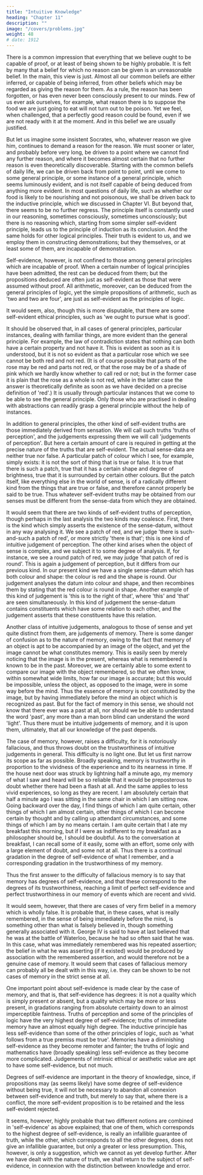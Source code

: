 ```yaml
---
title: "Intuitive Knowledge"
heading: "Chapter 11"
description: ""
image: "/covers/problems.jpg"
weight: 48
# date: 1912
---
```





There is a common impression that everything that we believe ought to be capable of proof, or at least of being shown to be highly probable. It is felt by many that a belief for which no reason can be given is an unreasonable belief. In the main, this view is just. Almost all our common beliefs are either inferred, or capable of being inferred, from other beliefs which may be regarded as giving the reason for them. As a rule, the reason has been forgotten, or has even never been consciously present to our minds. Few of us ever ask ourselves, for example, what reason there is to suppose the food we are just going to eat will not turn out to be poison. Yet we feel, when challenged, that a perfectly good reason could be found, even if we are not ready with it at the moment. And in this belief we are usually justified.

But let us imagine some insistent Socrates, who, whatever reason we give him, continues to demand a reason for the reason. We must sooner or later, and probably before very long, be driven to a point where we cannot find any further reason, and where it becomes almost certain that no further reason is even theoretically discoverable. Starting with the common beliefs of daily life, we can be driven back from point to point, until we come to some general principle, or some instance of a general principle, which seems luminously evident, and is not itself capable of being deduced from anything more evident. In most questions of daily life, such as whether our food is likely to be nourishing and not poisonous, we shall be driven back to the inductive principle, which we discussed in Chapter VI. But beyond that, there seems to be no further regress. The principle itself is constantly used in our reasoning, sometimes consciously, sometimes unconsciously; but there is no reasoning which, starting from some simpler self-evident principle, leads us to the principle of induction as its conclusion. And the same holds for other logical principles. Their truth is evident to us, and we employ them in constructing demonstrations; but they themselves, or at least some of them, are incapable of demonstration.

Self-evidence, however, is not confined to those among general principles which are incapable of proof. When a certain number of logical principles have been admitted, the rest can be deduced from them; but the propositions deduced are often just as self-evident as those that were assumed without proof. All arithmetic, moreover, can be deduced from the general principles of logic, yet the simple propositions of arithmetic, such as 'two and two are four', are just as self-evident as the principles of logic.

It would seem, also, though this is more disputable, that there are some self-evident ethical principles, such as 'we ought to pursue what is good'.

It should be observed that, in all cases of general principles, particular instances, dealing with familiar things, are more evident than the general principle. For example, the law of contradiction states that nothing can both have a certain property and not have it. This is evident as soon as it is understood, but it is not so evident as that a particular rose which we see cannot be both red and not red. (It is of course possible that parts of the rose may be red and parts not red, or that the rose may be of a shade of pink which we hardly know whether to call red or not; but in the former case it is plain that the rose as a whole is not red, while in the latter case the answer is theoretically definite as soon as we have decided on a precise definition of 'red'.) It is usually through particular instances that we come to be able to see the general principle. Only those who are practised in dealing with abstractions can readily grasp a general principle without the help of instances.

In addition to general principles, the other kind of self-evident truths are those immediately derived from sensation. We will call such truths 'truths of perception', and the judgements expressing them we will call 'judgements of perception'. But here a certain amount of care is required in getting at the precise nature of the truths that are self-evident. The actual sense-data are neither true nor false. A particular patch of colour which I see, for example, simply exists: it is not the sort of thing that is true or false. It is true that there is such a patch, true that it has a certain shape and degree of brightness, true that it is surrounded by certain other colours. But the patch itself, like everything else in the world of sense, is of a radically different kind from the things that are true or false, and therefore cannot properly be said to be true. Thus whatever self-evident truths may be obtained from our senses must be different from the sense-data from which they are obtained.

It would seem that there are two kinds of self-evident truths of perception, though perhaps in the last analysis the two kinds may coalesce. First, there is the kind which simply asserts the existence of the sense-datum, without in any way analysing it. We see a patch of red, and we judge 'there is such-and-such a patch of red', or more strictly 'there is that'; this is one kind of intuitive judgement of perception. The other kind arises when the object of sense is complex, and we subject it to some degree of analysis. If, for instance, we see a round patch of red, we may judge 'that patch of red is round'. This is again a judgement of perception, but it differs from our previous kind. In our present kind we have a single sense-datum which has both colour and shape: the colour is red and the shape is round. Our judgement analyses the datum into colour and shape, and then recombines them by stating that the red colour is round in shape. Another example of this kind of judgement is 'this is to the right of that', where 'this' and 'that' are seen simultaneously. In this kind of judgement the sense-datum contains constituents which have some relation to each other, and the judgement asserts that these constituents have this relation.

Another class of intuitive judgements, analogous to those of sense and yet quite distinct from them, are judgements of memory. There is some danger of confusion as to the nature of memory, owing to the fact that memory of an object is apt to be accompanied by an image of the object, and yet the image cannot be what constitutes memory. This is easily seen by merely noticing that the image is in the present, whereas what is remembered is known to be in the past. Moreover, we are certainly able to some extent to compare our image with the object remembered, so that we often know, within somewhat wide limits, how far our image is accurate; but this would be impossible, unless the object, as opposed to the image, were in some way before the mind. Thus the essence of memory is not constituted by the image, but by having immediately before the mind an object which is recognized as past. But for the fact of memory in this sense, we should not know that there ever was a past at all, nor should we be able to understand the word 'past', any more than a man born blind can understand the word 'light'. Thus there must be intuitive judgements of memory, and it is upon them, ultimately, that all our knowledge of the past depends.

The case of memory, however, raises a difficulty, for it is notoriously fallacious, and thus throws doubt on the trustworthiness of intuitive judgements in general. This difficulty is no light one. But let us first narrow its scope as far as possible. Broadly speaking, memory is trustworthy in proportion to the vividness of the experience and to its nearness in time. If the house next door was struck by lightning half a minute ago, my memory of what I saw and heard will be so reliable that it would be preposterous to doubt whether there had been a flash at all. And the same applies to less vivid experiences, so long as they are recent. I am absolutely certain that half a minute ago I was sitting in the same chair in which I am sitting now. Going backward over the day, I find things of which I am quite certain, other things of which I am almost certain, other things of which I can become certain by thought and by calling up attendant circumstances, and some things of which I am by no means certain. I am quite certain that I ate my breakfast this morning, but if I were as indifferent to my breakfast as a philosopher should be, I should be doubtful. As to the conversation at breakfast, I can recall some of it easily, some with an effort, some only with a large element of doubt, and some not at all. Thus there is a continual gradation in the degree of self-evidence of what I remember, and a corresponding gradation in the trustworthiness of my memory.

Thus the first answer to the difficulty of fallacious memory is to say that memory has degrees of self-evidence, and that these correspond to the degrees of its trustworthiness, reaching a limit of perfect self-evidence and perfect trustworthiness in our memory of events which are recent and vivid.

It would seem, however, that there are cases of very firm belief in a memory which is wholly false. It is probable that, in these cases, what is really remembered, in the sense of being immediately before the mind, is something other than what is falsely believed in, though something generally associated with it. George IV is said to have at last believed that he was at the battle of Waterloo, because he had so often said that he was. In this case, what was immediately remembered was his repeated assertion; the belief in what he was asserting (if it existed) would be produced by association with the remembered assertion, and would therefore not be a genuine case of memory. It would seem that cases of fallacious memory can probably all be dealt with in this way, i.e. they can be shown to be not cases of memory in the strict sense at all.

One important point about self-evidence is made clear by the case of memory, and that is, that self-evidence has degrees: it is not a quality which is simply present or absent, but a quality which may be more or less present, in gradations ranging from absolute certainty down to an almost imperceptible faintness. Truths of perception and some of the principles of logic have the very highest degree of self-evidence; truths of immediate memory have an almost equally high degree. The inductive principle has less self-evidence than some of the other principles of logic, such as 'what follows from a true premiss must be true'. Memories have a diminishing self-evidence as they become remoter and fainter; the truths of logic and mathematics have (broadly speaking) less self-evidence as they become more complicated. Judgements of intrinsic ethical or aesthetic value are apt to have some self-evidence, but not much.

Degrees of self-evidence are important in the theory of knowledge, since, if propositions may (as seems likely) have some degree of self-evidence without being true, it will not be necessary to abandon all connexion between self-evidence and truth, but merely to say that, where there is a conflict, the more self-evident proposition is to be retained and the less self-evident rejected.

It seems, however, highly probable that two different notions are combined in 'self-evidence' as above explained; that one of them, which corresponds to the highest degree of self-evidence, is really an infallible guarantee of truth, while the other, which corresponds to all the other degrees, does not give an infallible guarantee, but only a greater or less presumption. This, however, is only a suggestion, which we cannot as yet develop further. After we have dealt with the nature of truth, we shall return to the subject of self-evidence, in connexion with the distinction between knowledge and error.






